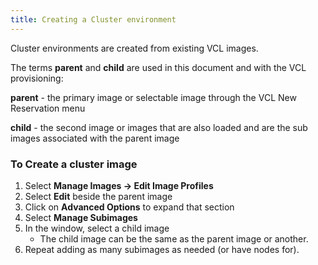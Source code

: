 ```yaml
---
title: Creating a Cluster environment
---
```


Cluster environments are created from existing VCL images.

The terms **parent** and **child** are used in this document and with the VCL
provisioning:

**parent** - the primary image or selectable image through the VCL New
Reservation menu

**child** - the second image or images that are also loaded and are the sub
images associated with the parent image


### To Create a cluster image

1. Select **Manage Images -> Edit Image Profiles**
1. Select **Edit** beside the parent image
1. Click on **Advanced Options** to expand that section
1. Select **Manage Subimages**
1. In the window, select a child image
    * The child image can be the same as the parent image or another.
1. Repeat adding as many subimages as needed (or have nodes for).
